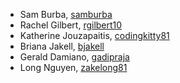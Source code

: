 * Sam Burba, [samburba](https://github.com/samburba)
* Rachel Gilbert, [rgilbert10](https://github.com/rgilbert10)
* Katherine Jouzapaitis, [codingkitty81](https://github.com/codingkitty81)
* Briana Jakell, [bjakell](https://github.com/bjakell)
* Gerald Damiano, [gadipraja](https://github.com/gadipraja)
* Long Nguyen, [zakelong81](https://github.com/zakelong81)


